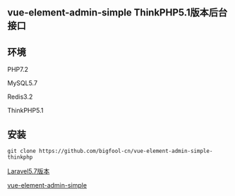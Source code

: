 ## vue-element-admin-simple ThinkPHP5.1版本后台接口

## 环境
PHP7.2

MySQL5.7

Redis3.2

ThinkPHP5.1

## 安装
```shell
git clone https://github.com/bigfool-cn/vue-element-admin-simple-thinkphp
```

[Laravel5.7版本](https://github.com/bigfool-cn/vue-element-admin-simple-laravel)

[vue-element-admin-simple](https://github.com/bigfool-cn/vue-element-admin-simple)
